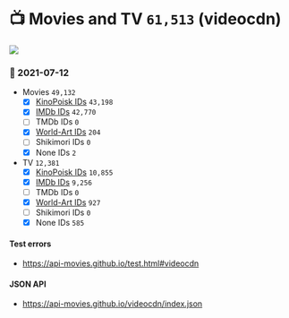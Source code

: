 # :tv: Movies and TV `61,513` (videocdn)

<a href="https://API-Movies.github.io"><img src="https://API-Movies.github.io/banner.png?cache"></a>

### :date: 2021-07-12
- Movies `49,132`
  - [x] <a href="https://API-Movies.github.io/videocdn/movie_kinopoisk_ids.json">KinoPoisk IDs</a> `43,198`
  - [x] <a href="https://API-Movies.github.io/videocdn/movie_imdb_ids.json">IMDb IDs</a> `42,770`
  - [ ] TMDb IDs `0`
  - [x] <a href="https://API-Movies.github.io/videocdn/movie_world_art_ids.json">World-Art IDs</a> `204`
  - [ ] Shikimori IDs `0`
  - [x] None IDs `2`
- TV `12,381`
  - [x] <a href="https://API-Movies.github.io/videocdn/tv_kinopoisk_ids.json">KinoPoisk IDs</a> `10,855`
  - [x] <a href="https://API-Movies.github.io/videocdn/tv_imdb_ids.json">IMDb IDs</a> `9,256`
  - [ ] TMDb IDs `0`
  - [x] <a href="https://API-Movies.github.io/videocdn/tv_world_art_ids.json">World-Art IDs</a> `927`
  - [ ] Shikimori IDs `0`
  - [x] None IDs `585`
#### Test errors
- <a href='https://api-movies.github.io/test.html#videocdn'>https://api-movies.github.io/test.html#videocdn</a>
#### JSON API
- <a href='https://api-movies.github.io/videocdn/index.json'>https://api-movies.github.io/videocdn/index.json</a>
